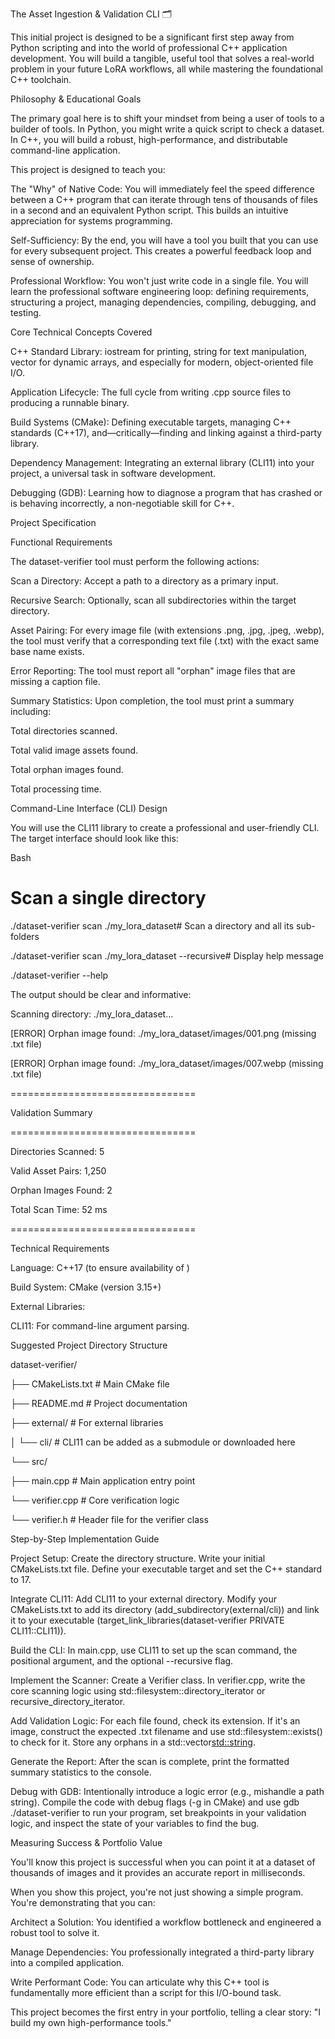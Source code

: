 The Asset Ingestion & Validation CLI 🗂️

This initial project is designed to be a significant first step away from Python scripting and into the world of professional C++ application development. You will build a tangible, useful tool that solves a real-world problem in your future LoRA workflows, all while mastering the foundational C++ toolchain.

Philosophy & Educational Goals

The primary goal here is to shift your mindset from being a user of tools to a builder of tools. In Python, you might write a quick script to check a dataset. In C++, you will build a robust, high-performance, and distributable command-line application.

This project is designed to teach you:

The "Why" of Native Code: You will immediately feel the speed difference between a C++ program that can iterate through tens of thousands of files in a second and an equivalent Python script. This builds an intuitive appreciation for systems programming.

Self-Sufficiency: By the end, you will have a tool you built that you can use for every subsequent project. This creates a powerful feedback loop and sense of ownership.

Professional Workflow: You won't just write code in a single file. You will learn the professional software engineering loop: defining requirements, structuring a project, managing dependencies, compiling, debugging, and testing.

Core Technical Concepts Covered

C++ Standard Library: iostream for printing, string for text manipulation, vector for dynamic arrays, and especially <filesystem> for modern, object-oriented file I/O.

Application Lifecycle: The full cycle from writing .cpp source files to producing a runnable binary.

Build Systems (CMake): Defining executable targets, managing C++ standards (C++17), and—critically—finding and linking against a third-party library.

Dependency Management: Integrating an external library (CLI11) into your project, a universal task in software development.

Debugging (GDB): Learning how to diagnose a program that has crashed or is behaving incorrectly, a non-negotiable skill for C++.

Project Specification

Functional Requirements

The dataset-verifier tool must perform the following actions:

Scan a Directory: Accept a path to a directory as a primary input.

Recursive Search: Optionally, scan all subdirectories within the target directory.

Asset Pairing: For every image file (with extensions .png, .jpg, .jpeg, .webp), the tool must verify that a corresponding text file (.txt) with the exact same base name exists.

Error Reporting: The tool must report all "orphan" image files that are missing a caption file.

Summary Statistics: Upon completion, the tool must print a summary including:

Total directories scanned.

Total valid image assets found.

Total orphan images found.

Total processing time.

Command-Line Interface (CLI) Design

You will use the CLI11 library to create a professional and user-friendly CLI. The target interface should look like this:

Bash



# Scan a single directory

./dataset-verifier scan ./my_lora_dataset# Scan a directory and all its sub-folders

./dataset-verifier scan ./my_lora_dataset --recursive# Display help message

./dataset-verifier --help

The output should be clear and informative:

Scanning directory: ./my_lora_dataset...



[ERROR] Orphan image found: ./my_lora_dataset/images/001.png (missing .txt file)

[ERROR] Orphan image found: ./my_lora_dataset/images/007.webp (missing .txt file)



================================

Validation Summary

================================

Directories Scanned: 5

Valid Asset Pairs: 1,250

Orphan Images Found: 2

Total Scan Time: 52 ms

================================

Technical Requirements

Language: C++17 (to ensure availability of <filesystem>)

Build System: CMake (version 3.15+)

External Libraries:

CLI11: For command-line argument parsing.

Suggested Project Directory Structure

dataset-verifier/

├── CMakeLists.txt # Main CMake file

├── README.md # Project documentation

├── external/ # For external libraries

│ └── cli/ # CLI11 can be added as a submodule or downloaded here

└── src/

├── main.cpp # Main application entry point

└── verifier.cpp # Core verification logic

└── verifier.h # Header file for the verifier class

Step-by-Step Implementation Guide

Project Setup: Create the directory structure. Write your initial CMakeLists.txt file. Define your executable target and set the C++ standard to 17.

Integrate CLI11: Add CLI11 to your external directory. Modify your CMakeLists.txt to add its directory (add_subdirectory(external/cli)) and link it to your executable (target_link_libraries(dataset-verifier PRIVATE CLI11::CLI11)).

Build the CLI: In main.cpp, use CLI11 to set up the scan command, the positional <path> argument, and the optional --recursive flag.

Implement the Scanner: Create a Verifier class. In verifier.cpp, write the core scanning logic using std::filesystem::directory_iterator or recursive_directory_iterator.

Add Validation Logic: For each file found, check its extension. If it's an image, construct the expected .txt filename and use std::filesystem::exists() to check for it. Store any orphans in a std::vector<std::string>.

Generate the Report: After the scan is complete, print the formatted summary statistics to the console.

Debug with GDB: Intentionally introduce a logic error (e.g., mishandle a path string). Compile the code with debug flags (-g in CMake) and use gdb ./dataset-verifier to run your program, set breakpoints in your validation logic, and inspect the state of your variables to find the bug.

Measuring Success & Portfolio Value

You'll know this project is successful when you can point it at a dataset of thousands of images and it provides an accurate report in milliseconds.

When you show this project, you're not just showing a simple program. You're demonstrating that you can:

Architect a Solution: You identified a workflow bottleneck and engineered a robust tool to solve it.

Manage Dependencies: You professionally integrated a third-party library into a compiled application.

Write Performant Code: You can articulate why this C++ tool is fundamentally more efficient than a script for this I/O-bound task.

This project becomes the first entry in your portfolio, telling a clear story: "I build my own high-performance tools."